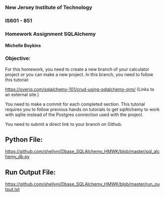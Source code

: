 


### New Jersey Institute of Technology
### IS601 - 851
### Homework Assignment SQLAlchemy
#### Michelle Boykins


### Objective:
For this homework, you need to create a new branch of your calculator project or you can make a new project. In this branch, you need to follow this tutorial:

https://overiq.com/sqlalchemy-101/crud-using-sqlalchemy-orm/ (Links to an external site.)

You need to make a commit for each completed section.  This tutorial requires you to follow previous hands on tutorials to get sqlAlchemy to work with sqlite instead of the Postgres connection used with the project.  

You need to submit a direct link to your branch on Github.


## Python File: 

https://github.com/shellynj/Dbase_SQLAlchemy_HMWK/blob/master/sql_alchemy_db.py

## Run Output File: 

https://github.com/shellynj/Dbase_SQLAlchemy_HMWK/blob/master/run_output.txt
